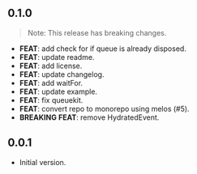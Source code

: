 ## 0.1.0

> Note: This release has breaking changes.

 - **FEAT**: add check for if queue is already disposed.
 - **FEAT**: update readme.
 - **FEAT**: add license.
 - **FEAT**: update changelog.
 - **FEAT**: add waitFor.
 - **FEAT**: update example.
 - **FEAT**: fix queuekit.
 - **FEAT**: convert repo to monorepo using melos (#5).
 - **BREAKING** **FEAT**: remove HydratedEvent.

## 0.0.1

- Initial version.
